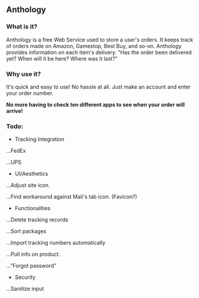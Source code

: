 ## Anthology

### What is it?

Anthology is a free Web Service used to store a user's orders.
It keeps track of orders made on Amazon, Gamestop, Best Buy, and so-on.
Anthology provides information on each item's delivery.
"Has the order been delivered yet? When will it be here? Where was it last?"

### Why use it?

It's quick and easy to use!
No hassle at all. Just make an account and enter your order number.

**No more having to check ten different apps to see when your order will arrive!**

### Todo:

* Tracking Integration

...FedEx

...UPS

* UI/Aesthetics

...Adjust site icon.

...Find workaround against Mali's tab icon. (Favicon?)

* Functionalities

...Delete tracking records

...Sort packages

...Import tracking numbers automatically

...Pull info on product.

..."Forgot password"

* Security

...Sanitize input


